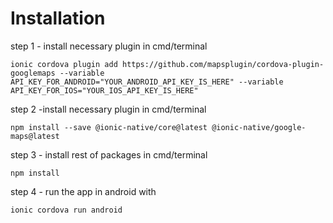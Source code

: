 # Installation
step 1 - install necessary plugin in cmd/terminal
```
ionic cordova plugin add https://github.com/mapsplugin/cordova-plugin-googlemaps --variable API_KEY_FOR_ANDROID="YOUR_ANDROID_API_KEY_IS_HERE" --variable API_KEY_FOR_IOS="YOUR_IOS_API_KEY_IS_HERE"
```

step 2 -install necessary plugin in cmd/terminal
```
npm install --save @ionic-native/core@latest @ionic-native/google-maps@latest
```

step 3 - install rest of packages in cmd/terminal
```
npm install
```

step 4 - run the app in android with
```
ionic cordova run android
```
